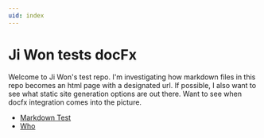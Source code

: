 ```yaml
---
uid: index
---
```


Ji Won tests docFx
=======

Welcome to Ji Won's test repo. I'm investigating how markdown files in this repo becomes an html page with a designated url.
If possible, I also want to see what static site generation options are out there. Want to see when docfx integration comes into the picture.

   - [Markdown Test](xref:sandbox)
   - [Who](xref:name)
